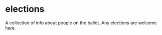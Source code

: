 elections
=========

A collection of info about people on the ballot. Any elections are welcome here.